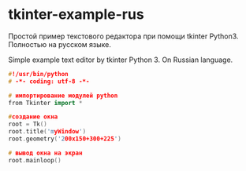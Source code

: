 # tkinter-example-rus
Простой пример текстового редактора при помощи tkinter Python3. 
Полностью на русском языке. 

Simple example text editor by tkinter Python 3. 
On Russian language.  

```cpp
#!/usr/bin/python
# -*- coding: utf-8 -*-

# импортирование модулей python
from Tkinter import *

#создание окна
root = Tk()
root.title('myWindow')
root.geometry('200x150+300+225')

# вывод окна на экран
root.mainloop()
```
